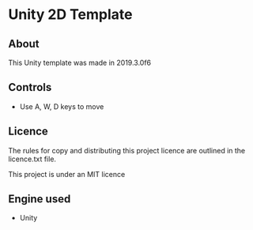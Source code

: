 
# Unity 2D Template

## About

This Unity template was made in 2019.3.0f6

## Controls

* Use A, W, D keys to move

## Licence

The rules for copy and distributing this project licence are
outlined in the licence.txt file.

This project is under an MIT licence

## Engine used

* Unity
